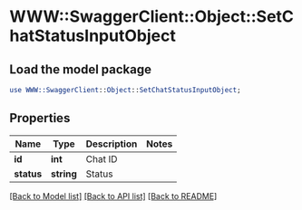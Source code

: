 # WWW::SwaggerClient::Object::SetChatStatusInputObject

## Load the model package
```perl
use WWW::SwaggerClient::Object::SetChatStatusInputObject;
```

## Properties
Name | Type | Description | Notes
------------ | ------------- | ------------- | -------------
**id** | **int** | Chat ID | 
**status** | **string** | Status | 

[[Back to Model list]](../README.md#documentation-for-models) [[Back to API list]](../README.md#documentation-for-api-endpoints) [[Back to README]](../README.md)


